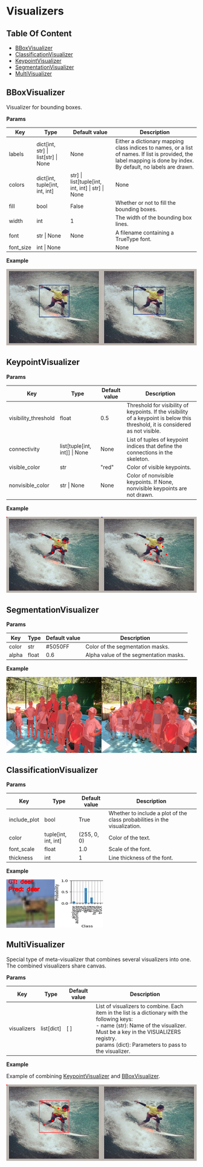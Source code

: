 # Visualizers

## Table Of Content

- [BBoxVisualizer](#bboxvisualizer)
- [ClassificationVisualizer](#classificationvisualizer)
- [KeypointVisualizer](#keypointvisualizer)
- [SegmentationVisualizer](#segmentationvisualizer)
- [MultiVisualizer](#multivisualizer)

## BBoxVisualizer

Visualizer for bounding boxes.

**Params**

| Key       | Type                                    | Default value                                          | Description                                                                                                                                                       |
| --------- | --------------------------------------- | ------------------------------------------------------ | ----------------------------------------------------------------------------------------------------------------------------------------------------------------- |
| labels    | dict\[int, str\] \| list\[str\] \| None | None                                                   | Either a dictionary mapping class indices to names, or a list of names. If list is provided, the label mapping is done by index. By default, no labels are drawn. |
| colors    | dict\[int, tuple\[int, int, int\]       | str\] \| list\[tuple\[int, int, int\] \| str\] \| None | None                                                                                                                                                              |
| fill      | bool                                    | False                                                  | Whether or not to fill the bounding boxes.                                                                                                                        |
| width     | int                                     | 1                                                      | The width of the bounding box lines.                                                                                                                              |
| font      | str \| None                             | None                                                   | A filename containing a TrueType font.                                                                                                                            |
| font_size | int \| None                             |                                                        | None                                                                                                                                                              |

**Example**

![bbox_viz_example](../../../../media/example_viz/bbox.png)

## KeypointVisualizer

**Params**

| Key                  | Type                              | Default value | Description                                                                                                                      |
| -------------------- | --------------------------------- | ------------- | -------------------------------------------------------------------------------------------------------------------------------- |
| visibility_threshold | float                             | 0.5           | Threshold for visibility of keypoints. If the visibility of a keypoint is below this threshold, it is considered as not visible. |
| connectivity         | list\[tuple\[int, int\]\] \| None | None          | List of tuples of keypoint indices that define the connections in the skeleton.                                                  |
| visible_color        | str                               | "red"         | Color of visible keypoints.                                                                                                      |
| nonvisible_color     | str \| None                       | None          | Color of nonvisible keypoints. If None, nonvisible keypoints are not drawn.                                                      |
**Example**

![kpt_viz_example](../../../../media/example_viz/kpts.png)


## SegmentationVisualizer

**Params**

| Key   | Type  | Default value | Description                            |
| ----- | ----- | ------------- | -------------------------------------- |
| color | str   | #5050FF       | Color of the segmentation masks.       |
| alpha | float | 0.6           | Alpha value of the segmentation masks. |

**Example**

![seg_viz_example](../../../../media/example_viz/segmentation.png)

## ClassificationVisualizer

**Params**

| Key          | Type | Default value | Description                                                                |
| ------------ | ---- | ------------- | -------------------------------------------------------------------------- |
| include_plot | bool | True         | Whether to include a plot of the class probabilities in the visualization. |
| color | tuple[int, int, int]   | (255, 0, 0)      | Color of the text. |
| font_scale | float | 1.0 | Scale of the font. |
| thickness | int | 1 | Line thickness of the font. |

**Example**

![class_viz_example](../../../../media/example_viz/class.png)

## MultiVisualizer

Special type of meta-visualizer that combines several visualizers into one. The combined visualizers share canvas.

**Params**

| Key         | Type         | Default value | Description                                                                                                                                                                                                                                    |
| ----------- | ------------ | ------------- | ---------------------------------------------------------------------------------------------------------------------------------------------------------------------------------------------------------------------------------------------- |
| visualizers | list\[dict\] | \[ \]         | List of visualizers to combine. Each item in the list is a dictionary with the following keys: <br> - name (str): Name of the visualizer. Must be a key in the VISUALIZERS registry. <br> params (dict): Parameters to pass to the visualizer. |

**Example**

Example of combining [KeypointVisualizer](#keypointvisualizer) and [BBoxVisualizer](#bboxvisualizer).

![multi_viz_example](../../../../media/example_viz/multi.png)

